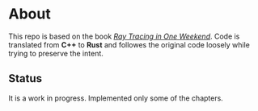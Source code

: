 # About

This repo is based on the book [_Ray Tracing in One Weekend_](https://raytracing.github.io/books/RayTracingInOneWeekend.html).
Code is translated from **C++** to **Rust** and followes the original code loosely while trying to preserve the intent.

## Status

It is a work in progress.  Implemented only some of the chapters.
